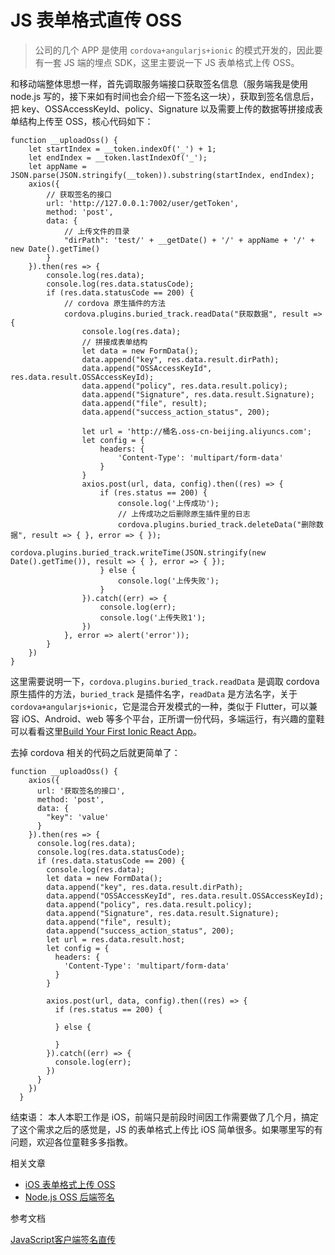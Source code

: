 # JS 表单格式直传 OSS

> 公司的几个 APP 是使用 `cordova+angularjs+ionic` 的模式开发的，因此要有一套 JS 端的埋点 SDK，这里主要说一下 JS 表单格式上传 OSS。

和移动端整体思想一样，首先调取服务端接口获取签名信息（服务端我是使用 node.js 写的，接下来如有时间也会介绍一下签名这一块），获取到签名信息后，把 key、OSSAccessKeyId、policy、Signature 以及需要上传的数据等拼接成表单结构上传至 OSS，核心代码如下：

```
function __uploadOss() {
    let startIndex = __token.indexOf('_') + 1;
    let endIndex = __token.lastIndexOf('_');
    let appName = JSON.parse(JSON.stringify(__token)).substring(startIndex, endIndex);
    axios({
        // 获取签名的接口
        url: 'http://127.0.0.1:7002/user/getToken',
        method: 'post',
        data: {
            // 上传文件的目录
            "dirPath": 'test/' + __getDate() + '/' + appName + '/' + new Date().getTime()
        }
    }).then(res => {
        console.log(res.data);
        console.log(res.data.statusCode);
        if (res.data.statusCode == 200) {
            // cordova 原生插件的方法
            cordova.plugins.buried_track.readData("获取数据", result => {
                console.log(res.data);
                // 拼接成表单结构
                let data = new FormData();
                data.append("key", res.data.result.dirPath);
                data.append("OSSAccessKeyId", res.data.result.OSSAccessKeyId);
                data.append("policy", res.data.result.policy);
                data.append("Signature", res.data.result.Signature);
                data.append("file", result);
                data.append("success_action_status", 200);

                let url = 'http://桶名.oss-cn-beijing.aliyuncs.com';
                let config = {
                    headers: {
                        'Content-Type': 'multipart/form-data'
                    }
                }
                axios.post(url, data, config).then((res) => {
                    if (res.status == 200) {
                        console.log('上传成功');
                        // 上传成功之后删除原生插件里的日志
                        cordova.plugins.buried_track.deleteData("删除数据", result => { }, error => { });
                        cordova.plugins.buried_track.writeTime(JSON.stringify(new Date().getTime()), result => { }, error => { });
                    } else {
                        console.log('上传失败');
                    }
                }).catch((err) => {
                    console.log(err);
                    console.log('上传失败1');
                })
            }, error => alert('error'));
        }
    })
}
```
这里需要说明一下，`cordova.plugins.buried_track.readData` 是调取 cordova 原生插件的方法，`buried_track` 是插件名字，`readData` 是方法名字，关于 `cordova+angularjs+ionic`，它是混合开发模式的一种，类似于 Flutter，可以兼容 iOS、Android、web 等多个平台，正所谓一份代码，多端运行，有兴趣的童鞋可以看看这里[Build Your First Ionic React App](https://ionicframework.com/docs/react/your-first-app)。

去掉 cordova 相关的代码之后就更简单了：

```
function __uploadOss() {
    axios({
      url: '获取签名的接口',
      method: 'post',
      data: {
        "key": 'value'
      }
    }).then(res => {
      console.log(res.data);
      console.log(res.data.statusCode);
      if (res.data.statusCode == 200) {
        console.log(res.data);
        let data = new FormData();
        data.append("key", res.data.result.dirPath);
        data.append("OSSAccessKeyId", res.data.result.OSSAccessKeyId);
        data.append("policy", res.data.result.policy);
        data.append("Signature", res.data.result.Signature);
        data.append("file", result);
        data.append("success_action_status", 200);
        let url = res.data.result.host;
        let config = {
          headers: {
            'Content-Type': 'multipart/form-data'
          }
        }

        axios.post(url, data, config).then((res) => {
          if (res.status == 200) {

          } else {

          }
        }).catch((err) => {
          console.log(err);
        })
      }
    })
  }
```

结束语：
本人本职工作是 iOS，前端只是前段时间因工作需要做了几个月，搞定了这个需求之后的感觉是，JS 的表单格式上传比 iOS 简单很多。如果哪里写的有问题，欢迎各位童鞋多多指教。


相关文章

- [iOS 表单格式上传 OSS](https://github.com/liuzhongning/Articles/blob/master/contents/iOS%20表单格式上传%20OSS.md)
- [Node.js OSS 后端签名](https://github.com/liuzhongning/Articles/blob/master/contents/Node.js%20OSS%20后端签名.md)


参考文档

[JavaScript客户端签名直传](https://help.aliyun.com/document_detail/31925.html?spm=a2c4g.11186623.6.1386.6dd76e28s5N09r#title-k6a-4w3-kkg)